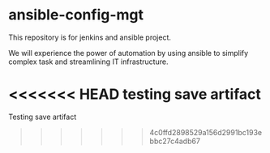 # ansible-config-mgt
This repository is for jenkins and ansible project. 

We will experience the power of automation by using ansible to simplify complex task and streamlining IT infrastructure.  

<<<<<<< HEAD
testing save artifact
=======
Testing save artifact 
>>>>>>> 4c0ffd2898529a156d2991bc193ebbc27c4adb67
